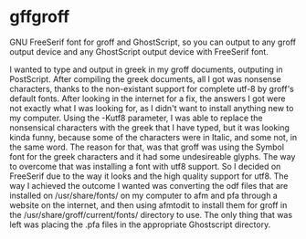 # gffgroff
GNU FreeSerif font for groff and GhostScript, so you can output to any groff output device and any GhostScript output device with FreeSerif font.


I wanted to type and output in greek in my groff documents, outputing in PostScript.
After compiling the greek documents, all I got was nonsense characters,
thanks to the non-existant support for complete utf-8 by groff's default fonts.
After looking in the internet for a fix, the answers I got were not exactly what
I was looking for, as I didn't want to install anything new to my computer. Using 
the -Kutf8 parameter, I was able to replace the nonsensical characters with
the greek that I have typed, but it was looking kinda funny, because some of the
characters were in Italic, and some not, in the same word. The reason for that,
was that groff was using the Symbol font for the greek characters and it had some
undesireable glyphs. The way to overcome that was installing a font with utf8
support. So I decided on FreeSerif due to the way it looks and the high quality 
support for utf8. The way I achieved the outcome I wanted was converting the odf
files that are installed on /usr/share/fonts/ on my computer to afm and pfa through
a website on the internet, and then using afmtodit to install them for groff in the 
/usr/share/groff/current/fonts/ directory to use. The only thing that was left was 
placing the .pfa files in the appropriate Ghostscript directory.
